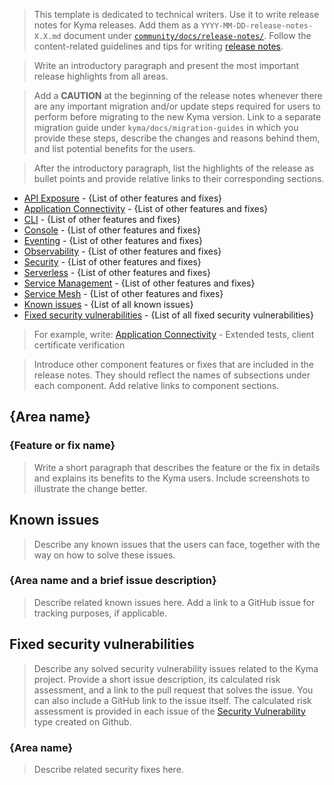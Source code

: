 > This template is dedicated to technical writers. Use it to write release notes for Kyma releases. Add them as a `YYYY-MM-DD-release-notes-X.X.md` document under [`community/docs/release-notes/`](../../docs/kyma-release-notes/). Follow the content-related guidelines and tips for writing [release notes](../../docs/guidelines/content-guidelines/07-release-notes.md).

> Write an introductory paragraph and present the most important release highlights from all areas.

> Add a **CAUTION** at the beginning of the release notes whenever there are any important migration and/or update steps required for users to perform before migrating to the new Kyma version. Link to a separate migration guide under `kyma/docs/migration-guides` in which you provide these steps, describe the changes and reasons behind them, and list potential benefits for the users.  

> After the introductory paragraph, list the highlights of the release as bullet points and provide relative links to their corresponding sections.

- [API Exposure](#api-exposure) - {List of other features and fixes}
- [Application Connectivity](#application-connectivity) - {List of other features and fixes}
- [CLI](#CLI) - {List of other features and fixes}
- [Console](#console) - {List of other features and fixes}
- [Eventing](#eventing) - {List of other features and fixes}
- [Observability](#observability) - {List of other features and fixes}
- [Security](#security) - {List of other features and fixes}
- [Serverless](#serverless) - {List of other features and fixes}
- [Service Management](#service-management) - {List of other features and fixes}
- [Service Mesh](#service-mesh) - {List of other features and fixes}
- [Known issues](#known-issues) - {List of all known issues}
- [Fixed security vulnerabilities](#fixed-security-vulnerabilities) - {List of all fixed security vulnerabilities}

> For example, write:
> [Application Connectivity](#application-connectivity) - Extended tests, client certificate verification

> Introduce other component features or fixes that are included in the release notes. They should reflect the names of subsections under each component. Add relative links to component sections.

## {Area name}

### {Feature or fix name}

> Write a short paragraph that describes the feature or the fix in details and explains its benefits to the Kyma users. Include screenshots to illustrate the change better.

## Known issues

> Describe any known issues that the users can face, together with the way on how to solve these issues.

### {Area name and a brief issue description}

> Describe related known issues here. Add a link to a GitHub issue for tracking purposes, if applicable.

## Fixed security vulnerabilities

> Describe any solved security vulnerability issues related to the Kyma project. Provide a short issue description, its calculated risk assessment, and a link to the pull request that solves the issue. You can also include a GitHub link to the issue itself. The calculated risk assessment is provided in each issue of the [Security Vulnerability](https://github.com/kyma-project/kyma/issues/new?template=security-vulnerability.md) type created on Github.
### {Area name}

> Describe related security fixes here.
